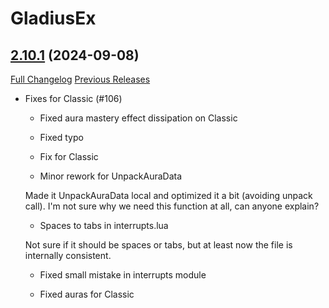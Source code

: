 # GladiusEx

## [2.10.1](https://github.com/vendethiel/GladiusEx/tree/2.10.1) (2024-09-08)
[Full Changelog](https://github.com/vendethiel/GladiusEx/compare/2.10...2.10.1) [Previous Releases](https://github.com/vendethiel/GladiusEx/releases)

- Fixes for Classic (#106)  
    * Fixed aura mastery effect dissipation on Classic  
    * Fixed typo  
    * Fix for Classic  
    * Minor rework for UnpackAuraData  
    Made it UnpackAuraData local and optimized it a bit (avoiding unpack call). I'm not sure why we need this function at all, can anyone explain?  
    * Spaces to tabs in interrupts.lua  
    Not sure if it should be spaces or tabs, but at least now the file is internally consistent.  
    * Fixed small mistake in interrupts module  
    * Fixed auras for Classic  